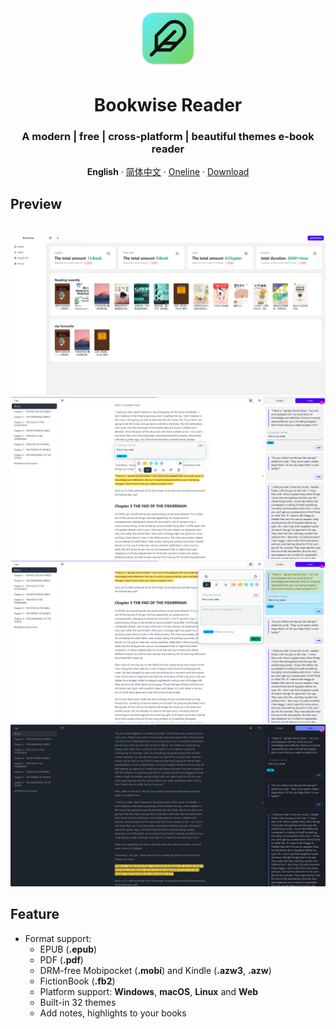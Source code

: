 <div align="center">
  <img src="./build/512x512.png" width="96px" height="96px"/>
</div>

<h1 align="center">
  Bookwise Reader
</h1>

<h3 align="center">
  A modern | free | cross-platform | beautiful themes  e-book reader
</h3>

<div align="center">

**English** · [简体中文](./README.zh_CN.md) · [Oneline](buzhifanji.github.io/BookWise) · [Download](https://github.com/Buzhifanji/BookWise/releases/latest)

</div>

## Preview

<div align="center">
  <br>
  <img src="./doc/image/en/home_en.png" width="800px"/>
  <br>
  <img src="./doc/image/en/reader-toolbar_en.png" width="800px"/>
  <br>
  <img src="./doc/image/en/reader-edit-note_en.png" width="800px"/>
  <br>
  <img src="./doc/image/en/reader-theme-dark_en.png" width="800px"/>
  <br>
</div>

## Feature

- Format support:
  - EPUB (**.epub**)
  - PDF (**.pdf**)
  - DRM-free Mobipocket (**.mobi**) and Kindle (**.azw3**, **.azw**)
  - FictionBook (**.fb2**)
  - Platform support: **Windows**, **macOS**, **Linux** and **Web**
  - Built-in 32 themes
  - Add notes, highlights to your books
  